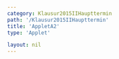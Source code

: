 ```yaml
---
category: Klausur2015IIHaupttermin
path: '/Klausur2015IIHaupttermin'
title: 'AppletA2'
type: 'Applet'

layout: nil
---
```

<script type="text/javascript" src="{{ site.jsxurl }}/jsxgraphcore.js"></script>
<link type="text/css" href="https://cdnjs.cloudflare.com/ajax/libs/jsxgraph/0.99.6/jsxgraph.css"><link rel="stylesheet" type="text/css" href="{{ site.jsxurl }}/jsxgraph.css" />
<div id="JXG40152" class="jxgbox" style="width:500px; height:500px">
<script type="text/javascript">
(function(){
 var board = JXG.JSXGraph.initBoard('JXG40152', {
                boundingbox: [-15, 15, 15, -15],
                showFullscreen: true, axis: true
                
            });
              
var f = x=>-0.25*Math.pow(x-3,2)-2.5;
var p = board.create('functiongraph', [f], {strokecolor:'black', strokeWidth:3});

var gf = x=>-0.5*x+4;
var g = board.create('functiongraph', [gf], {strokecolor:'black', strokeWidth:3});

var D = board.create('glider', [p], {name:'D', color:'orange', label:{fontsize:16, position:'bot'}, size:2});
var A = board.create('point', [function(){return D.X()}, function(){return -0.5*D.X()+4}], {name:'A', label:{fontsize:16, position:'bot'}, size:2});
var B = board.create('point', [function(){return A.X()-(A.Y()-D.Y())*1.5}, function(){return A.Y()}], {label:{fontsize:16, position:'bot'}, size:2});
var C = board.create('point', [function(){return A.X()-(A.Y()-D.Y())*1.5}, function(){return D.Y()}], {label:{fontsize:16, position:'bot'}, size:2});

var AB = board.create('line', [A,B], {straightFirst:false, straightLast:false});
var AD = board.create('line', [A,D], {straightFirst:false, straightLast:false});
var CD = board.create('line', [C,D], {straightFirst:false, straightLast:false});
var CB = board.create('line', [C,B], {straightFirst:false, straightLast:false});
board.create('polygon', [A,B,C,D]);

board.create('text', [2, 7, function(){return '|<span style="border-top:1px solid">AD</span>| ='+Math.round(A.Y()-D.Y())+' LE'}], {fontsize: 18, fixed:true});


board.create('text', [2,9,function(){return 'U= '+Math.round(100*(A.Y()-D.Y())*2+(D.X()-C.X())*2)/100+' LE'}], {fontsize: 18, fixed:true})


board.create('text', [2,10,function(){return 'A= '+Math.round((A.Y()-D.Y())*(A.X()-B.X()))+' FE'}], {fontsize: 18, fixed:true})


board.create('text', [-8,12,'M II 2015 HT A 2'], {fontsize: 18, fixed:true});
})();
  
  </script>
  </div>
